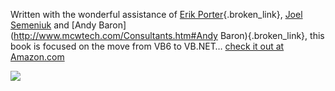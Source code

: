 Written with the wonderful assistance of [Erik Porter](http://weblogs.asp.net/eporter/){.broken_link}, [Joel Semeniuk](http://weblogs.asp.net/jsemeniuk) and [Andy Baron](http://www.mcwtech.com/Consultants.htm#Andy Baron){.broken_link}, this book is focused on the move from VB6 to VB.NET&#8230; [check it out at Amazon.com](http://www.amazon.com/exec/obidos/ASIN/0672325497/duncanmackenz-20?creative=125581&camp=2321&link_code=as1)

[<img src="http://images.amazon.com/images/P/0672325497.01.TZZZZZZZ.jpg" border="0" />](http://www.amazon.com/exec/obidos/ASIN/0672325497/duncanmackenz-20?creative=125581&camp=2321&link_code=as1)